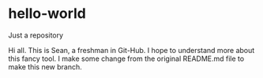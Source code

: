# hello-world
Just a repository

Hi all. This is Sean, a freshman in Git-Hub.
I hope to understand more about this fancy tool.
I make some change from the original README.md file to make this new branch. 

